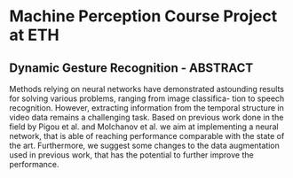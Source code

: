 # Machine Perception Course Project at ETH
## Dynamic Gesture Recognition - ABSTRACT
Methods relying on neural networks have demonstrated astounding results for solving various problems, ranging from image classifica-
tion to speech recognition. However, extracting information from the temporal structure in video data remains a challenging task.
Based on previous work done in the field by Pigou et al. and Molchanov et al. we aim at implementing a neural network, that
is able of reaching performance comparable with the state of the art. Furthermore, we suggest some changes to the data augmentation
used in previous work, that has the potential to further improve the performance.
